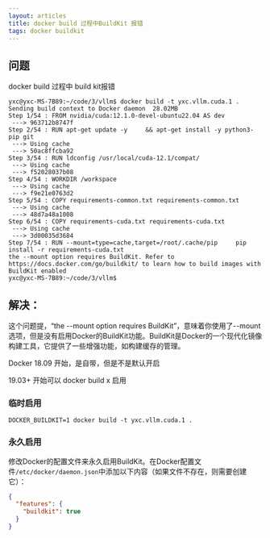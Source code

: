```yaml
---
layout: articles
title: docker build 过程中BuildKit 报错
tags: docker buildkit
---
```

## 问题
docker build 过程中 build kit报错
```
yxc@yxc-MS-7B89:~/code/3/vllm$ docker build -t yxc.vllm.cuda.1 .
Sending build context to Docker daemon  28.02MB
Step 1/54 : FROM nvidia/cuda:12.1.0-devel-ubuntu22.04 AS dev
 ---> 963712b8747f
Step 2/54 : RUN apt-get update -y     && apt-get install -y python3-pip git
 ---> Using cache
 ---> 50ac8ffcba92
Step 3/54 : RUN ldconfig /usr/local/cuda-12.1/compat/
 ---> Using cache
 ---> f52028037b08
Step 4/54 : WORKDIR /workspace
 ---> Using cache
 ---> f9e21e0763d2
Step 5/54 : COPY requirements-common.txt requirements-common.txt
 ---> Using cache
 ---> 48d7a48a1008
Step 6/54 : COPY requirements-cuda.txt requirements-cuda.txt
 ---> Using cache
 ---> 3d00035d3684
Step 7/54 : RUN --mount=type=cache,target=/root/.cache/pip     pip install -r requirements-cuda.txt
the --mount option requires BuildKit. Refer to https://docs.docker.com/go/buildkit/ to learn how to build images with BuildKit enabled
yxc@yxc-MS-7B89:~/code/3/vllm$ 
```


## 解决：

这个问题提，“the --mount option requires BuildKit”，意味着你使用了--mount选项，但是没有启用Docker的BuildKit功能。BuildKit是Docker的一个现代化镜像构建工具，它提供了一些增强功能，如构建缓存的管理。

Docker 18.09 开始，是自带，但是不是默认开启

19.03+ 开始可以 docker build x 启用

### 临时启用

```
DOCKER_BUILDKIT=1 docker build -t yxc.vllm.cuda.1 .
```

### 永久启用


修改Docker的配置文件来永久启用BuildKit。在Docker配置文件`/etc/docker/daemon.json`中添加以下内容（如果文件不存在，则需要创建它）：
   ```json
   {
     "features": {
       "buildkit": true
     }
   }
   ```

